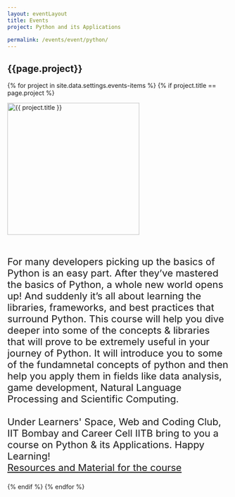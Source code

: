 ```yaml
---
layout: eventLayout
title: Events
project: Python and its Applications
    
permalink: /events/event/python/
---
```


<h2 class="display1 m-3 p-3 text-center">{{page.project}}</h2>

{% for project in site.data.settings.events-items %}
{% if project.title == page.project %}
<div>
    <img src="{{ site.baseurl }}/{{ project.image }}"  width = "300" height="300" alt="{{ project.title }}" class="border rounded img-soc">
</div>

<div>
    <p class="display3" style = "font-size:22px;" >
        <br>
       For many developers picking up the basics of Python is an easy part. After they’ve mastered the basics of Python, a whole new world opens up! And suddenly it’s all about learning the libraries, frameworks, and best practices that surround Python. This course will help you dive deeper into some of the concepts & libraries that will prove to be extremely useful in your journey of  Python. It will introduce you to some of the fundamnetal concepts of python and then help you apply them in fields like data analysis, game development, Natural Language Processing and Scientific Computing.
<br><br>
Under Learners' Space, Web and Coding Club, IIT Bombay and Career Cell IITB bring to you a course on Python & its Applications.
Happy Learning!
<br>
<a href="https://github.com/wncc/TSS-2021/tree/main/Python%20%26%20its%20Applications">Resources and Material for the course</a>
    </p>
</div>
{% endif %}
{% endfor %}
